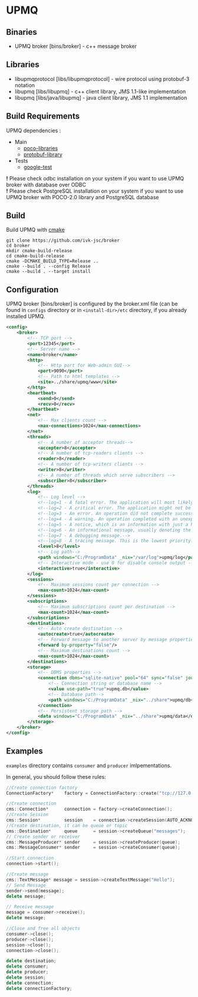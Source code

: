 # UPMQ

## Binaries
* UPMQ broker [bins/broker] - c++ message broker

## Libraries
* libupmqprotocol [libs/libupmqprotocol] - wire protocol using protobuf-3 notation
* libupmq [libs/libupmq] - c++ client library, JMS 1.1-like implementation
* libupmq [libs/java/libupmq] - java client library, JMS 1.1 implementation

## Build Requirements

UPMQ dependencies :
* Main 
  * [poco-libraries](https://github.com/pocoproject/poco)
  * [protobuf-library](https://github.com/protocolbuffers/protobuf)
* Tests
  * [google-test](https://github.com/google/googletest) 

**!** Please check odbc installation on your system if you want to use UPMQ broker with database over ODBC  
**!** Please check PostgreSQL installation on your system if you want to use UPMQ broker with POCO-2.0 library and PostgreSQL database   

## Build

Build UPMQ with [cmake](https://cmake.org)

```shell
git clone https://github.com/ivk-jsc/broker
cd broker
mkdir cmake-build-release
cd cmake-build-release
cmake -DCMAKE_BUILD_TYPE=Release ..
cmake --build . --config Release
cmake --build . --target install
```

## Configuration

UPMQ broker [bins/broker] is configured by the broker.xml file (can be found in ```configs``` directory or in ```<install-dir>/etc``` directory, if you already installed UPMQ.

```xml
<config>
    <broker>
        <!-- TCP port -->
        <port>12345</port>
        <!-- Server name -->
        <name>broker</name>
        <http>
            <!-- Http port for Web-admin GUI-->
            <port>9090</port>
            <!-- Path to html templates -->
            <site>../share/upmq/www</site> 
        </http>
        <heartbeat>
            <send>0</send>
            <recv>0</recv>
        </heartbeat>
        <net>
            <!-- Max clients count -->
            <max-connections>1024</max-connections> 
        </net>
        <threads>
            <!-- A number of acceptor threads-->
            <accepter>8</accepter>
            <!-- A number of tcp-readers clients -->
            <reader>8</reader>
            <!-- A number of tcp-writers clients -->
            <writer>8</writer>
            <!-- A number of threads which serve subscribers -->
            <subscriber>8</subscriber>
        </threads>
        <log>
            <!-- Log level -->
            <!--log=1 - A fatal error. The application will most likely terminate. This is the highest priority.-->
            <!--log=2 - A critical error. The application might not be able to continue running successfully.-->
            <!--log=3 - An error. An operation did not complete successfully, but the application as a whole is not affected.-->
            <!--log=4 - A warning. An operation completed with an unexpected result.-->
            <!--log=5 - A notice, which is an information with just a higher priority.-->
            <!--log=6 - An informational message, usually denoting the successful completion of an operation.-->
            <!--log=7 - A debugging message.-->
            <!--log=8 - A tracing message. This is the lowest priority.-->
            <level>8</level>
            <!-- Log path-->
            <path windows="C:/ProgramData" _nix="/var/log">upmq/log</path>
            <!-- Interactive mode - use 0 for disable console output -->
            <interactive>true</interactive>
        </log>
		<sessions>
		    <!-- Maximum sessions count per connection -->
            <max-count>1024</max-count>
        </sessions>
        <subscriptions>
		    <!-- Maximum subscriptions count per destination -->
            <max-count>1024</max-count>
        </subscriptions>
        <destinations>
            <!-- Auto create destination -->
            <autocreate>true</autocreate>
            <!-- Forward message to another server by message properties -->
            <forward by-property="false"/>
			<!-- Maximum destinations count -->
			<max-count>1024</max-count>
        </destinations>
        <storage>
            <!-- DBMS properties -->
            <connection dbms="sqlite-native" pool="64" sync="false" journal-mode="WAL">
                <!-- Connection string or database name -->
                <value use-path="true">upmq.db</value>
                <!-- Database path-->
                <path windows="C:/ProgramData" _nix="../share">upmq/db</path>
            </connection>
            <!-- Persistent storage path -->
            <data windows="C:/ProgramData" _nix="../share">upmq/data</data>
        </storage>
    </broker>
</config>
```

## Examples

```examples``` directory contains ```consumer``` and ```producer``` imlpementations.

In general, you should follow these rules:

```cpp
//Create connection factory
ConnectionFactory*    factory = ConnectionFactory::create("tcp://127.0.0.1:12345");

//Create connection
cms::Connection*      connection = factory->createConnection();
//Create Session
cms::Session*         session    = connection->createSession(AUTO_ACKNOWLEDGE);
//Create destination, it can be queue or topic
cms::Destination*     queue      = session->createQueue("messages");
// Create sender or receiver
cms::MessageProducer* sender     = session->createProducer(queue);
cms::MessageConsumer* sender     = session->createConsumer(queue);

//Start connection
connection->start();

//Create message
cms::TextMessage* message = session->createTextMessage("Hello");
// Send Message
sender->send(message);
delete message;

// Receive message
message = consumer->receive();
delete message;

//Close and free all objects
consumer->close();
producer->close();
session->close();
connection->close();

delete destination;
delete consumer;
delete producer;
delete session;
delete connection;
delete connectionFactory;
```
